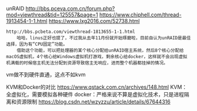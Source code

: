 unRAID
    http://bbs.pceva.com.cn/forum.php?mod=viewthread&tid=125557&page=1
    https://www.chiphell.com/thread-1913454-1-1.html
    https://www.lxg2016.com/52738.html

    http://bbs.pcbeta.com/viewthread-1813655-1-1.html
        哈哈，linus正好也提了，不过我从去年11月份就开始琢磨啦，目前自认为unRAID是最佳选择，因为有“CPU固定”功能。
        借助这个功能，可以把处理器的某个核心分配给unRAID宿主系统，然后8个核心分配给macOS虚拟机，4个核心给Windows虚拟机打游戏，剩余核心给docker，这样就不会出现虚拟机满载的时候宿主机无法分配到资源导致宿主无响应，进而整个机器都挂掉的情况。



vm做不到硬件直通，这点不如kvm



KVM和Docker的对比
    https://www.qstack.com.cn/archives/148.html
        KVM：全虚拟化，需要模拟各种硬件
        docker：严格来说不算是虚拟化技术，只是进程隔离和资源限制
    https://blog.csdn.net/wzyzzu/article/details/67644316
